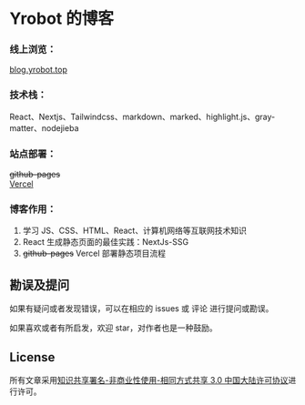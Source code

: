 # Yrobot 的博客

### 线上浏览：

[blog.yrobot.top](https://blog.yrobot.top)

### 技术栈：

React、Nextjs、Tailwindcss、markdown、marked、highlight.js、gray-matter、nodejieba

### 站点部署：

~~github-pages~~  
[Vercel](https://vercel.com/)

### 博客作用：

1. 学习 JS、CSS、HTML、React、计算机网络等互联网技术知识
2. React 生成静态页面的最佳实践：NextJs-SSG
3. ~~github-pages~~ Vercel 部署静态项目流程

## 勘误及提问

如果有疑问或者发现错误，可以在相应的 issues 或 评论 进行提问或勘误。

如果喜欢或者有所启发，欢迎 star，对作者也是一种鼓励。

## License

所有文章采用[知识共享署名-非商业性使用-相同方式共享 3.0 中国大陆许可协议](http://creativecommons.org/licenses/by-nc-sa/3.0/cn/)进行许可。
